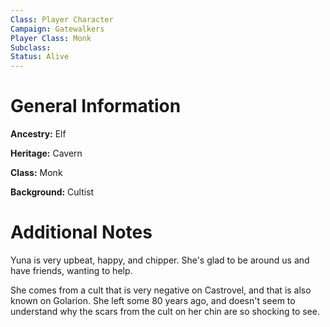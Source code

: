 ```yaml
---
Class: Player Character
Campaign: Gatewalkers
Player Class: Monk
Subclass: 
Status: Alive
---
```

# General Information
**Ancestry:** Elf

**Heritage:** Cavern

**Class:** Monk

**Background:** Cultist
# Additional Notes
Yuna is very upbeat, happy, and chipper. She's glad to be around us and have friends, wanting to help.

She comes from a cult that is very negative on Castrovel, and that is also known on Golarion. She left some 80 years ago, and doesn't seem to understand why the scars from the cult on her chin are so shocking to see.